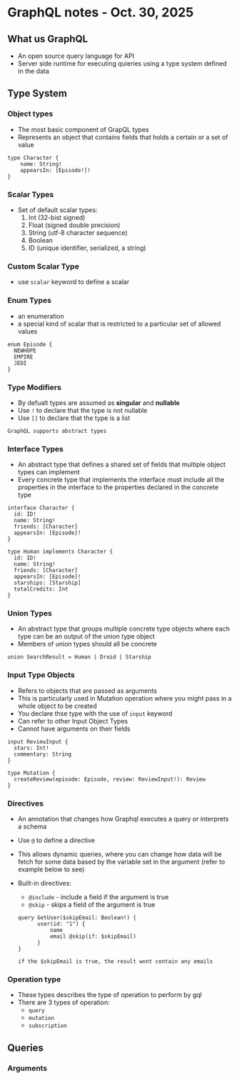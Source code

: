 # GraphQL notes - Oct. 30, 2025

## What us GraphQL

- An open source query language for API
- Server side runtime for executing quieries using a type system defined in the data

## Type System

### Object types

- The most basic component of GrapQL types
- Represents an object that contains fields that holds a certain or a set of value

```
type Character {
    name: String!
    appearsIn: [Episode!]!
}
```

### Scalar Types

- Set of default scalar types:
  1. Int (32-bist signed)
  2. Float (signed double precision)
  3. String (utf-8 character sequence)
  4. Boolean
  5. ID (unique identifier, serialized, a string)

### Custom Scalar Type

- use `scalar` keyword to define a scalar

### Enum Types

- an enumeration
- a special kind of scalar that is restricted to a particular set of allowed values

```
enum Episode {
  NEWHOPE
  EMPIRE
  JEDI
}
```

### Type Modifiers

- By defualt types are assumed as **singular** and **nullable**
- Use `!` to declare that the type is not nullable
- Use `[]` to declare that the type is a list

```
GraphQL supports abstract types
```

### Interface Types

- An abstract type that defines a shared set of fields that multiple object types can implement
- Every concrete type that implements the interface must include all the properties in the interface to the properties declared in the concrete type

```
interface Character {
  id: ID!
  name: String!
  friends: [Character]
  appearsIn: [Episode]!
}

type Human implements Character {
  id: ID!
  name: String!
  friends: [Character]
  appearsIn: [Episode]!
  starships: [Starship]
  totalCredits: Int
}
```

### Union Types

- An abstract type that groups multiple concrete type objects where each type can be an output of the union type object
- Members of union types should all be concrete

```
union SearchResult = Human | Droid | Starship
```

### Input Type Objects

- Refers to objects that are passed as arguments
- This is particularly used in Mutation operation where you might pass in a whole object to be created
- You declare thse type with the use of `input` keyword
- Can refer to other Input Object Types
- Cannot have arguments on their fields

```
input ReviewInput {
  stars: Int!
  commentary: String
}

type Mutation {
  createReview(episode: Episode, review: ReviewInput!): Review
}
```

### Directives

- An annotation that changes how Graphql executes a query or interprets a schema
- Use `@` to define a directive
- This allows dynamic queries, where you can change how data will be fetch for some data based by the variable set in the argument (refer to example below to see)
- Built-in directives:

  - `@include` - include a field if the argument is true
  - `@skip` - skips a field of the argument is true

  ```
  query GetUser($skipEmail: Boolean!) {
        user(id: "1") {
            name
            email @skip(if: $skipEmail)
        }
  }

  if the $skipEmail is true, the result wont contain any emails
  ```

### Operation type

- These types describes the type of operation to perform by gql
- There are 3 types of operation:
  - `query`
  - `mutation`
  - `subscription`

## Queries

### Arguments
